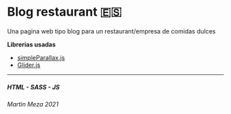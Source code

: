 # Blog restaurant :es:

Una pagina web tipo blog para un restaurant/empresa
de comidas dulces

**Librerias usadas**
- [simpleParallax.js](https://simpleparallax.com/)
- [Glider.js](https://nickpiscitelli.github.io/Glider.js/)


----
##### HTML - SASS - JS 

###### Martin Meza 2021